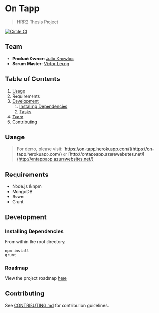 # On Tapp

> HRR2 Thesis Project

[![Circle CI](https://circleci.com/gh/green-brass-doberman/on-tapp.svg?style=svg)](https://circleci.com/gh/green-brass-doberman/on-tapp)

## Team

  - __Product Owner__: [Julie Knowles](https://github.com/JulieMarie)
  - __Scrum Master__: [Victor Leung](https://github.com/victorleungtw)

## Table of Contents

1. [Usage](#Usage)
1. [Requirements](#requirements)
1. [Development](#development)
    1. [Installing Dependencies](#installing-dependencies)
    1. [Tasks](#tasks)
1. [Team](#team)
1. [Contributing](#contributing)

## Usage

> For demo, please visit: [https://on-tapp.herokuapp.com/](https://on-tapp.herokuapp.com/) or [http://ontappapp.azurewebsites.net/](http://ontappapp.azurewebsites.net/)

## Requirements

- Node.js & npm
- MongoDB
- Bower
- Grunt

## Development

### Installing Dependencies

From within the root directory:

```sh
npm install
grunt
```

### Roadmap

View the project roadmap [here](https://github.com/green-brass-doberman/on-tapp/issues)


## Contributing

See [CONTRIBUTING.md](CONTRIBUTING.md) for contribution guidelines.
